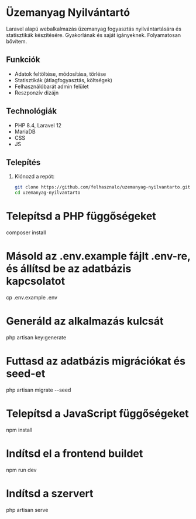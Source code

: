 # Üzemanyag Nyilvántartó

Laravel alapú webalkalmazás üzemanyag fogyasztás nyilvántartására és statisztikák készítésére.
Gyakorlának és saját igányeknek. Folyamatosan bővítem.

## Funkciók
- Adatok feltöltése, módosítása, törlése
- Statisztikák (átlagfogyasztás, költségek)
- Felhasználóbarát admin felület
- Reszponzív dizájn

## Technológiák
- PHP 8.4, Laravel 12
- MariaDB
- CSS
- JS

## Telepítés

1. Klónozd a repót:
   ```bash
   git clone https://github.com/felhasznalo/uzemanyag-nyilvantarto.git
   cd uzemanyag-nyilvantarto
   
# Telepítsd a PHP függőségeket
composer install

# Másold az .env.example fájlt .env-re, és állítsd be az adatbázis kapcsolatot
cp .env.example .env

# Generáld az alkalmazás kulcsát
php artisan key:generate

# Futtasd az adatbázis migrációkat és seed-et
php artisan migrate --seed

# Telepítsd a JavaScript függőségeket
npm install

# Indítsd el a frontend buildet
npm run dev

# Indítsd a szervert
php artisan serve
